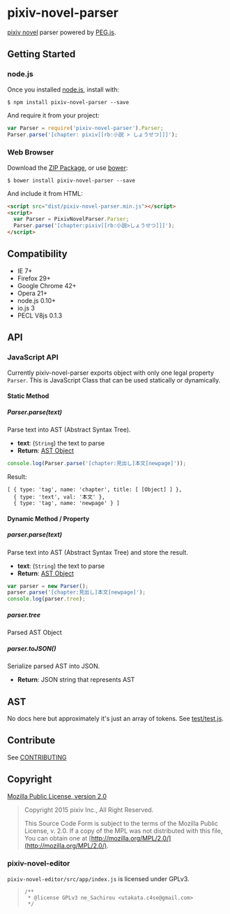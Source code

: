 # pixiv-novel-parser

[pixiv novel](http://www.pixiv.net/novel/) parser powered by [PEG.js](http://pegjs.org/).

## Getting Started

### node.js

Once you installed [node.js](https://nodejs.org/), install with:

    $ npm install pixiv-novel-parser --save

And require it from your project:

```javascript
var Parser = require('pixiv-novel-parser').Parser;
Parser.parse('[chapter: pixiv[[rb:小説 > しょうせつ]]]');
```

### Web Browser

  Download the [ZIP Package][zip], or use [bower](http://bower.io):

    $ bower install pixiv-novel-parser --save

[zip]: https://github.com/pixiv/pixiv-novel-parser/archive/master.zip

And include it from HTML:

```html
<script src="dist/pixiv-novel-parser.min.js"></script>
<script>
  var Parser = PixivNovelParser.Parser;
  Parser.parse('[chapter:pixiv[[rb:小説>しょうせつ]]]');
</script>
```

## Compatibility

- IE 7+
- Firefox 29+
- Google Chrome 42+
- Opera 21+
- node.js 0.10+
- io.js 3
- PECL V8js 0.1.3

## API

### JavaScript API

Currently pixiv-novel-parser exports object with only one legal property `Parser`. This is JavaScript Class that can be used statically or dynamically.

#### Static Method

##### Parser.parse(text)

Parse text into AST (Abstract Syntax Tree).

* **text**: (`String`) the text to parse
* **Return**: [AST Object](#ast)

```javascript
console.log(Parser.parse('[chapter:見出し]本文[newpage]'));
```

Result:

```
[ { type: 'tag', name: 'chapter', title: [ [Object] ] },
  { type: 'text', val: '本文' },
  { type: 'tag', name: 'newpage' } ]
```

#### Dynamic Method / Property

##### parser.parse(text)

Parse text into AST (Abstract Syntax Tree) and store the result.

* **text**: (`String`) the text to parse
* **Return**: [AST Object](#ast)

```javascript
var parser = new Parser();
parser.parse('[chapter:見出し]本文[newpage]');
console.log(parser.tree);
```

##### parser.tree

Parsed AST Object

##### parser.toJSON()

Serialize parsed AST into JSON.

* **Return**: JSON string that represents AST

## AST

No docs here but approximately it's just an array of tokens. See [test/test.js](test/test.js).

## Contribute

See [CONTRIBUTING](CONTRIBUTING.md)

## Copyright

[Mozilla Public License, version 2.0](https://www.mozilla.org/MPL/2.0/)

> Copyright 2015 pixiv Inc., All Right Reserved.
>
> This Source Code Form is subject to the terms of the Mozilla Public License, v. 2.0. If a copy of the MPL was not distributed with this file, You can obtain one at [http://mozilla.org/MPL/2.0/](http://mozilla.org/MPL/2.0/).

### pixiv-novel-editor

`pixiv-novel-editor/src/app/index.js` is licensed under GPLv3.

> ```
> /**
>  * @license GPLv3 ne_Sachirou <utakata.c4se@gmail.com>
>  */
> ```
